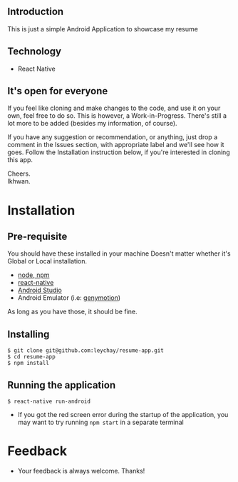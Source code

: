 ## Introduction 
This is just a simple Android Application to showcase my resume 

## Technology
* React Native

## It's open for everyone
If you feel like cloning and make changes to the code, and use it on your own, feel free to do so.
This is however, a Work-in-Progress. There's still a lot more to be added (besides my information, of course).

If you have any suggestion or recommendation, or anything, just drop a comment in the Issues section, with appropriate label and we'll see how it goes.
Follow the Installation instruction below, if you're interested in cloning this app.

Cheers.
<br/>Ikhwan.

# Installation
## Pre-requisite
You should have these installed in your machine Doesn't matter whether it's Global or Local installation.

* [node, npm](https://nodejs.org/en/download/)
* [react-native](https://facebook.github.io/react-native/docs/getting-started.html)
* [Android Studio](https://developer.android.com/studio/install.html)
* Android Emulator (i.e: [genymotion](https://www.genymotion.com/download/))

As long as you have those, it should be fine.


## Installing
```
$ git clone git@github.com:leychay/resume-app.git
$ cd resume-app
$ npm install
```

## Running the application
```
$ react-native run-android
```

* If you got the red screen error during the startup of the application, you may want to try running ``npm start`` in a separate terminal

# Feedback
* Your feedback is always welcome. Thanks!
